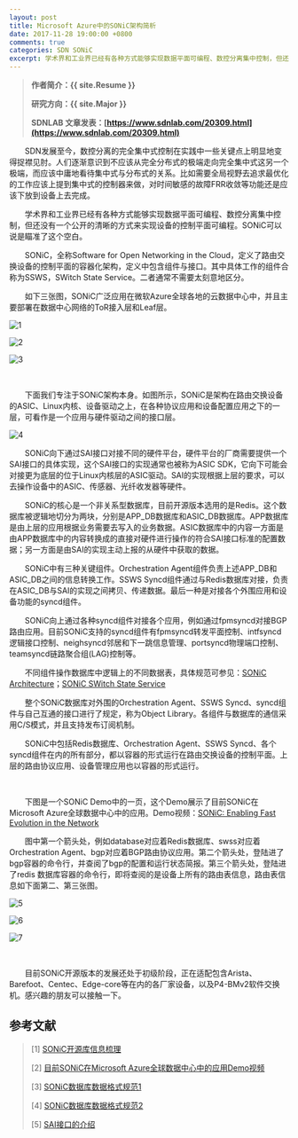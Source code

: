 ```yaml
---
layout: post
title: Microsoft Azure中的SONiC架构简析
date: 2017-11-28 19:00:00 +0800
comments: true
categories: SDN SONiC
excerpt: 学术界和工业界已经有各种方式能够实现数据平面可编程、数控分离集中控制，但还没有一个公开的清晰的方式来实现设备的控制平面可编程。SONiC可以说是瞄准了这个空白。
---
```


> **作者简介：{{ site.Resume }}**
> 
> **研究方向：{{ site.Major }}**
> 
> **SDNLAB 文章发表：[https://www.sdnlab.com/20309.html](https://www.sdnlab.com/20309.html)**

　　SDN发展至今，数控分离的完全集中式控制在实践中一些关键点上明显地变得捉襟见肘。人们逐渐意识到不应该从完全分布式的极端走向完全集中式这另一个极端，而应该中庸地看待集中式与分布式的关系。比如需要全局视野去追求最优化的工作应该上提到集中式的控制器来做，对时间敏感的故障FRR收敛等功能还是应该下放到设备上去完成。

　　学术界和工业界已经有各种方式能够实现数据平面可编程、数控分离集中控制，但还没有一个公开的清晰的方式来实现设备的控制平面可编程。SONiC可以说是瞄准了这个空白。

　　SONiC，全称Software for Open Networking in the Cloud，定义了路由交换设备的控制平面的容器化架构，定义中包含组件与接口。其中具体工作的组件合称为SSWS，SWitch State Service。二者通常不需要太刻意地区分。

　　如下三张图，SONiC广泛应用在微软Azure全球各地的云数据中心中，并且主要部署在数据中心网络的ToR接入层和Leaf层。

![1](/resources/picture/2017/11/sonic/1.png)

![2](/resources/picture/2017/11/sonic/2.png)

![3](/resources/picture/2017/11/sonic/3.png)

<br />

　　下面我们专注于SONiC架构本身。如图所示，SONiC是架构在路由交换设备的ASIC、Linux内核、设备驱动之上，在各种协议应用和设备配置应用之下的一层，可看作是一个应用与硬件驱动之间的接口层。

![4](/resources/picture/2017/11/sonic/4.png)

　　SONiC向下通过SAI接口对接不同的硬件平台，硬件平台的厂商需要提供一个SAI接口的具体实现，这个SAI接口的实现通常也被称为ASIC SDK，它向下可能会对接更为底层的位于Linux内核层的ASIC驱动。SAI的实现根据上层的要求，可以去操作设备中的ASIC、传感器、光纤收发器等硬件。

　　SONiC的核心是一个非关系型数据库，目前开源版本选用的是Redis。这个数据库被逻辑地切分为两块，分别是APP_DB数据库和ASIC_DB数据库。APP数据库是由上层的应用根据业务需要去写入的业务数据。ASIC数据库中的内容一方面是由APP数据库中的内容转换成的直接对硬件进行操作的符合SAI接口标准的配置数据；另一方面是由SAI的实现主动上报的从硬件中获取的数据。

　　SONiC中有三种关键组件。Orchestration Agent组件负责上述APP_DB和ASIC_DB之间的信息转换工作。SSWS Syncd组件通过与Redis数据库对接，负责在ASIC_DB与SAI的实现之间拷贝、传递数据。最后一种是对接各个外围应用和设备功能的syncd组件。

　　SONiC向上通过各种syncd组件对接各个应用，例如通过fpmsyncd对接BGP路由应用。目前SONiC支持的syncd组件有fpmsyncd转发平面控制、intfsyncd逻辑接口控制、neighsyncd邻居和下一跳信息管理、portsyncd物理端口控制、teamsyncd链路聚合组(LAG)控制等。

　　不同组件操作数据库中逻辑上的不同数据表，具体规范可参见：[SONiC Architecture](https://github.com/Azure/SONiC/wiki/Architecture#switch-data-service-database-schema)；[SONiC SWitch State Service](https://github.com/Azure/sonic-swss/blob/master/doc/swss-schema.md)

　　整个SONiC数据库对外围的Orchestration Agent、SSWS Syncd、syncd组件与自己互通的接口进行了规定，称为Object Library。各组件与数据库的通信采用C/S模式，并且支持发布订阅机制。

　　SONiC中包括Redis数据库、Orchestration Agent、SSWS Syncd、各个syncd组件在内的所有部分，都以容器的形式运行在路由交换设备的控制平面。上层的路由协议应用、设备管理应用也以容器的形式运行。

<br />

　　下图是一个SONiC Demo中的一页，这个Demo展示了目前SONiC在Microsoft Azure全球数据中心中的应用。Demo视频：[SONiC: Enabling Fast Evolution in the Network](https://www.youtube.com/watch?v=DvFTCpwnUQ4)

　　图中第一个箭头处，例如database对应着Redis数据库、swss对应着Orchestration Agent、bgp对应着BGP路由协议应用。第二个箭头处，登陆进了bgp容器的命令行，并查阅了bgp的配置和运行状态简报。第三个箭头处，登陆进了redis 数据库容器的命令行，即将查阅的是设备上所有的路由表信息，路由表信息如下面第二、第三张图。

![5](/resources/picture/2017/11/sonic/5.png)

![6](/resources/picture/2017/11/sonic/6.png)

![7](/resources/picture/2017/11/sonic/7.png)

<br />

　　目前SONiC开源版本的发展还处于初级阶段，正在适配包含Arista、Barefoot、Centec、Edge-core等在内的各厂家设备，以及P4-BMv2软件交换机。感兴趣的朋友可以接触一下。

## 参考文献

> [1] [SONiC开源库信息梳理](https://github.com/Azure/SONiC/blob/gh-pages/sourcecode.md)
> 
> [2] [目前SONiC在Microsoft Azure全球数据中心中的应用Demo视频](https://www.youtube.com/watch?v=DvFTCpwnUQ4)
> 
> [3] [SONiC数据库数据格式规范1](https://github.com/Azure/SONiC/wiki/Architecture#switch-data-service-database-schema)
> 
> [4] [SONiC数据库数据格式规范2](https://github.com/Azure/sonic-swss/blob/master/doc/swss-schema.md)
> 
> [5] [SAI接口的介绍](https://www.youtube.com/watch?v=7fbDsK2yE2I)
